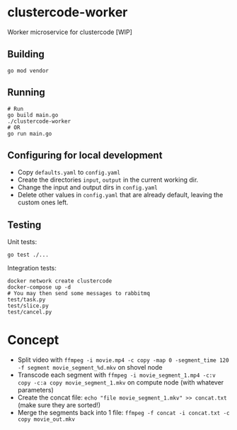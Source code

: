 # clustercode-worker

Worker microservice for clustercode [WIP]

## Building

    go mod vendor

## Running

    # Run
    go build main.go
    ./clustercode-worker
    # OR
    go run main.go

## Configuring for local development

- Copy `defaults.yaml` to `config.yaml`
- Create the directories `input`, `output` in the current working dir.
- Change the input and output dirs in `config.yaml`
- Delete other values in `config.yaml` that are already default, leaving the custom ones left.

## Testing

Unit tests:

    go test ./...
    
Integration tests:

    docker network create clustercode
    docker-compose up -d
    # You may then send some messages to rabbitmq
    test/task.py
    test/slice.py
    test/cancel.py

# Concept

- Split video with `ffmpeg -i movie.mp4 -c copy -map 0 -segment_time 120 -f segment movie_segment_%d.mkv` on shovel node
- Transcode each segment with `ffmpeg -i movie_segment_1.mp4 -c:v copy -c:a copy movie_segment_1.mkv`
  on compute node (with whatever parameters)
- Create the concat file: `echo "file movie_segment_1.mkv" >> concat.txt` (make sure they are sorted!)
- Merge the segments back into 1 file: `ffmpeg -f concat -i concat.txt -c copy movie_out.mkv`
